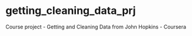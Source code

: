 # getting_cleaning_data_prj
Course project - Getting and Cleaning Data from John Hopkins - Coursera
